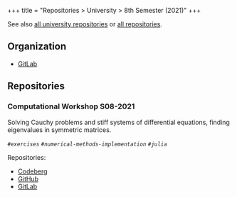 +++
title = "Repositories > University > 8th Semester (2021)"
+++

See also [all university repositories](@/notes/Repositories_University.md) or [all repositories](@/notes/Repositories.md).

## Organization

- [GitLab](https://gitlab.com/paveloom-g/university/s08-2021)

## Repositories

### Computational Workshop S08-2021

Solving Cauchy problems and stiff systems of differential equations, finding eigenvalues in symmetric matrices.

*`#exercises` `#numerical-methods-implementation` `#julia`*

Repositories:

- [Codeberg](https://codeberg.org/paveloom-university/Computational-Workshop-S08-2021/settings)
- [GitHub](https://github.com/paveloom-university/Computational-Workshop-S08-2021)
- [GitLab](https://gitlab.com/paveloom-g/university/s08-2021/computational-workshop)
